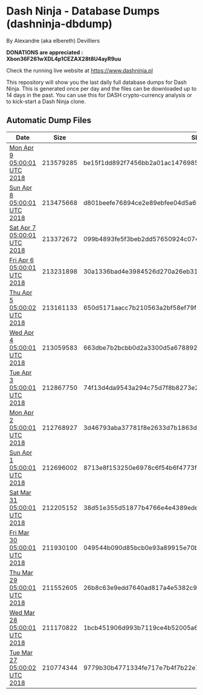 # Dash Ninja - Database Dumps (dashninja-dbdump)
By Alexandre (aka elbereth) Devilliers

**DONATIONS are appreciated : Xbon36F261wXDL4p1CEZAX28t8U4ayR9uu**

Check the running live website at https://www.dashninja.pl

This repository will show you the last daily full database dumps for Dash Ninja. This is generated once per day and the files can be downloaded up to 14 days in the past.
You can use this for DASH crypto-currency analysis or to kick-start a Dash Ninja clone.


## Automatic Dump Files
| Date | Size | SHA256 |
|--|--|--|
| [Mon Apr  9 05:00:01 UTC 2018](https://transfer.sh/13sTNf/dashninja-dbdump-20180409070001.tar.bz2) | 213579285 | be15f1dd892f7456bb2a01ac1476985d184fae2b09d9d196a8455aee3982d319 | 
| [Sun Apr  8 05:00:01 UTC 2018](https://transfer.sh/oYG4m/dashninja-dbdump-20180408070001.tar.bz2) | 213475668 | d801beefe76894ce2e89ebfee04d5a6fc0683c089e3277fe790644321c7da9d1 | 
| [Sat Apr  7 05:00:01 UTC 2018](https://transfer.sh/rKv20/dashninja-dbdump-20180407070001.tar.bz2) | 213372672 | 099b4893fe5f3beb2dd57650924c074bfca0b5c0aa211707a3dd42fd4ed99162 | 
| [Fri Apr  6 05:00:01 UTC 2018](https://transfer.sh/NRUJc/dashninja-dbdump-20180406070001.tar.bz2) | 213231898 | 30a1336bad4e3984526d270a26eb31f70efa6f8a6ced12bfcce09b749d63d6a8 | 
| [Thu Apr  5 05:00:02 UTC 2018](https://transfer.sh/352kw/dashninja-dbdump-20180405070001.tar.bz2) | 213161133 | 650d5171aacc7b210563a2bf58ef79f091df9ace7867cb6839ea69ac2e33e0b6 | 
| [Wed Apr  4 05:00:01 UTC 2018](https://transfer.sh/aRl4M/dashninja-dbdump-20180404070001.tar.bz2) | 213059583 | 663dbe7b2bcbb0d2a3300d5a6788924d30caf3cf4c924ed4f961a2d1fd619206 | 
| [Tue Apr  3 05:00:01 UTC 2018](https://transfer.sh/Syojs/dashninja-dbdump-20180403070001.tar.bz2) | 212867750 | 74f13d4da9543a294c75d7f8b8273e29e1d645ec397f781842c9339aeed54e55 | 
| [Mon Apr  2 05:00:01 UTC 2018](https://transfer.sh/p0rcS/dashninja-dbdump-20180402070001.tar.bz2) | 212768927 | 3d46793aba37781f8e2633d7b1863db3ea6d5ae96907590444fac5324dbd216e | 
| [Sun Apr  1 05:00:01 UTC 2018](https://transfer.sh/vmdyh/dashninja-dbdump-20180401070001.tar.bz2) | 212696002 | 8713e8f153250e6978c6f54b6f4773f9863b6a8c2d51ade01660552a2796ebec | 
| [Sat Mar 31 05:00:01 UTC 2018](https://transfer.sh/R6zoB/dashninja-dbdump-20180331070001.tar.bz2) | 212205152 | 38d51e355d51877b4766e4e4389edeb476caaddaec4efc0f8886b43578b6916e | 
| [Fri Mar 30 05:00:01 UTC 2018](https://transfer.sh/Z8KFL/dashninja-dbdump-20180330070001.tar.bz2) | 211930100 | 049544b090d85bcb0e93a89915e70b16529a7e91beafe8c58e712b631f6f4e59 | 
| [Thu Mar 29 05:00:01 UTC 2018](https://transfer.sh/10uJBb/dashninja-dbdump-20180329070001.tar.bz2) | 211552605 | 26b8c63e9edd7640ad817a4e5382c9324094779ad48d2ed367fa7c9aaeff6509 | 
| [Wed Mar 28 05:00:01 UTC 2018](https://transfer.sh/ujZRc/dashninja-dbdump-20180328070001.tar.bz2) | 211170822 | 1bcb451906d993b7119ce4b52005a6e8c677a4bb98fdf339138d9ed294f724f1 | 
| [Tue Mar 27 05:00:02 UTC 2018](https://transfer.sh/12bgLJ/dashninja-dbdump-20180327070001.tar.bz2) | 210774344 | 9779b30b4771334fe717e7b4f7b22e74dc248233a591f9da7b850253aa0ad27d | 
